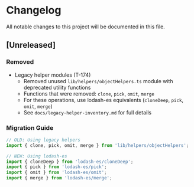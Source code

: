 # Changelog

All notable changes to this project will be documented in this file.

## [Unreleased]

### Removed
- Legacy helper modules (T-174)
  - Removed unused `lib/helpers/objectHelpers.ts` module with deprecated utility functions
  - Functions that were removed: `clone`, `pick`, `omit`, `merge`
  - For these operations, use lodash-es equivalents (`cloneDeep`, `pick`, `omit`, `merge`)
  - See `docs/legacy-helper-inventory.md` for full details

### Migration Guide
```typescript
// OLD: Using legacy helpers
import { clone, pick, omit, merge } from 'lib/helpers/objectHelpers';

// NEW: Using lodash-es
import { cloneDeep } from 'lodash-es/cloneDeep';
import { pick } from 'lodash-es/pick';
import { omit } from 'lodash-es/omit';
import { merge } from 'lodash-es/merge';
```
